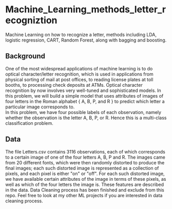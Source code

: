 # Machine_Learning_methods_letter_recogniztion
Machine Learning on how to recognize a letter, methods including LDA, logistic regression, CART, Random Forest, along with bagging and boosting.


## Background

One of the most widespread applications of machine learning is to do optical character/letter
recognition, which is used in applications from physical sorting of mail at post offices, to reading
license plates at toll booths, to processing check deposits at ATMs. Optical character recognition
by now involves very well-tuned and sophisticated models. In this problem, we will build a simple
model that uses attributes of images of four letters in the Roman alphabet { A, B, P, and R } to
predict which letter a particular image corresponds to.<br/>
In this problem, we have four possible labels of each observation, namely whether the observation
is the letter A, B, P, or R. Hence this is a multi-class classification problem.


## Data
The file Letters.csv contains 3116 observations, each of which corresponds to a certain image
of one of the four letters A, B, P and R. The images came from 20 different fonts, which were
then randomly distorted to produce the final images; each such distorted image is represented as
a collection of pixels, and each pixel is either "on" or "off". For each such distorted image, we
have available certain attributes of the image in terms of these pixels, as well as which of the four
letters the image is. These features are described in the data. Data Cleaning process has been finished and exclude from this repo.
Feel free to look at my other ML projects if you are interested in data cleaning process.
